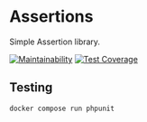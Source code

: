 # Assertions
Simple Assertion library.

[![Maintainability](https://api.codeclimate.com/v1/badges/d0da773d1489a6fac302/maintainability)](https://codeclimate.com/github/thisisboris/Assertions/maintainability)
[![Test Coverage](https://api.codeclimate.com/v1/badges/d0da773d1489a6fac302/test_coverage)](https://codeclimate.com/github/thisisboris/Assertions/test_coverage)


## Testing

```shell
docker compose run phpunit
```

